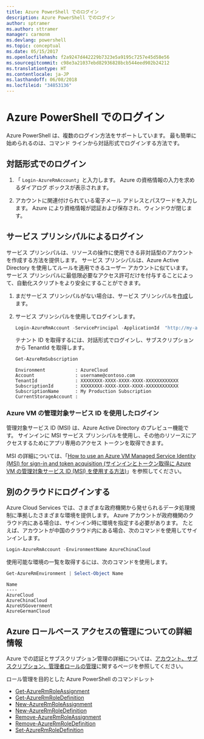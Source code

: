 ```yaml
---
title: Azure PowerShell でのログイン
description: Azure PowerShell でのログイン
author: sptramer
ms.author: sttramer
manager: carmonm
ms.devlang: powershell
ms.topic: conceptual
ms.date: 05/15/2017
ms.openlocfilehash: f2a9247d442229b7323e5a9195c7257e45d58e56
ms.sourcegitcommit: c98e3a21037ebd82936828bcb544eed902b24212
ms.translationtype: HT
ms.contentlocale: ja-JP
ms.lasthandoff: 06/08/2018
ms.locfileid: "34853136"
---
```

# <a name="log-in-with-azure-powershell"></a>Azure PowerShell でのログイン

Azure PowerShell は、複数のログイン方法をサポートしています。 最も簡単に始められるのは、コマンド ラインから対話形式でログインする方法です。

## <a name="interactive-log-in"></a>対話形式でのログイン

1. 「 `Login-AzureRmAccount`」と入力します。 Azure の資格情報の入力を求めるダイアログ ボックスが表示されます。

2. アカウントに関連付けられている電子メール アドレスとパスワードを入力します。 Azure により資格情報が認証および保存され、ウィンドウが閉じます。

## <a name="log-in-with-a-service-principal"></a>サービス プリンシパルによるログイン

サービス プリンシパルは、リソースの操作に使用できる非対話型のアカウントを作成する方法を提供します。 サービス プリンシパルは、Azure Active Directory を使用してルールを適用できるユーザー アカウントに似ています。 サービス プリンシパルに最低限必要なアクセス許可だけを付与することによって、自動化スクリプトをより安全にすることができます。

1. まだサービス プリンシパルがない場合は、サービス プリンシパルを[作成](create-azure-service-principal-azureps.md)します。

2. サービス プリンシパルを使用してログインします。

    ```powershell
    Login-AzureRmAccount -ServicePrincipal -ApplicationId  "http://my-app" -Credential $pscredential -TenantId $tenantid
    ```

    テナント ID を取得するには、対話形式でログインし、サブスクリプションから TenantId を取得します。

    ```powershell
    Get-AzureRmSubscription
    ```

    ```
    Environment           : AzureCloud
    Account               : username@contoso.com
    TenantId              : XXXXXXXX-XXXX-XXXX-XXXX-XXXXXXXXXXXX
    SubscriptionId        : XXXXXXXX-XXXX-XXXX-XXXX-XXXXXXXXXXXX
    SubscriptionName      : My Production Subscription
    CurrentStorageAccount :
    ```

### <a name="log-in-using-an-azure-vm-managed-service-identity"></a>Azure VM の管理対象サービス ID を使用したログイン

管理対象サービス ID (MSI) は、Azure Active Directory のプレビュー機能です。 サインインに MSI サービス プリンシパルを使用し、その他のリソースにアクセスするためにアプリ専用のアクセス トークンを取得できます。

MSI の詳細については、「[How to use an Azure VM Managed Service Identity (MSI) for sign-in and token acquisition (サインインとトークン取得に Azure VM の管理対象サービス ID (MSI) を使用する方法)](/azure/active-directory/msi-how-to-get-access-token-using-msi)」を参照してください。

## <a name="log-in-to-another-cloud"></a>別のクラウドにログインする

Azure Cloud Services では、さまざまな政府機関から発せられるデータ処理規制に準拠したさまざまな環境を提供します。 Azure アカウントが政府機関のクラウド内にある場合は、サインイン時に環境を指定する必要があります。 たとえば、アカウントが中国のクラウド内にある場合、次のコマンドを使用してサインインします。

```powershell
Login-AzureRmAccount -EnvironmentName AzureChinaCloud
```

使用可能な環境の一覧を取得するには、次のコマンドを使用します。

```powershell
Get-AzureRmEnvironment | Select-Object Name
```

```
Name
----
AzureCloud
AzureChinaCloud
AzureUSGovernment
AzureGermanCloud
```

## <a name="learn-more-about-managing-azure-role-based-access"></a>Azure ロールベース アクセスの管理についての詳細情報

Azure での認証とサブスクリプション管理の詳細については、[アカウント、サブスクリプション、管理者ロールの管理](/azure/active-directory/role-based-access-control-configure)に関するページを参照してください。

ロール管理を目的とした Azure PowerShell のコマンドレット

* [Get-AzureRmRoleAssignment](/powershell/module/AzureRM.Resources/Get-AzureRmRoleAssignment)
* [Get-AzureRmRoleDefinition](/powershell/module/AzureRM.Resources/Get-AzureRmRoleDefinition)
* [New-AzureRmRoleAssignment](/powershell/module/AzureRM.Resources/New-AzureRmRoleAssignment)
* [New-AzureRmRoleDefinition](/powershell/module/AzureRM.Resources/New-AzureRmRoleDefinition)
* [Remove-AzureRmRoleAssignment](/powershell/module/AzureRM.Resources/Remove-AzureRmRoleAssignment)
* [Remove-AzureRmRoleDefinition](/powershell/module/AzureRM.Resources/Remove-AzureRmRoleDefinition)
* [Set-AzureRmRoleDefinition](/powershell/moduel/AzureRM.Resources/Set-AzureRmRoleDefinition)
